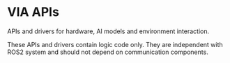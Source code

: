 # VIA APIs

APIs and drivers for hardware, AI models and environment interaction.

These APIs and drivers contain logic code only. They are independent with ROS2 system and should not depend on communication components.